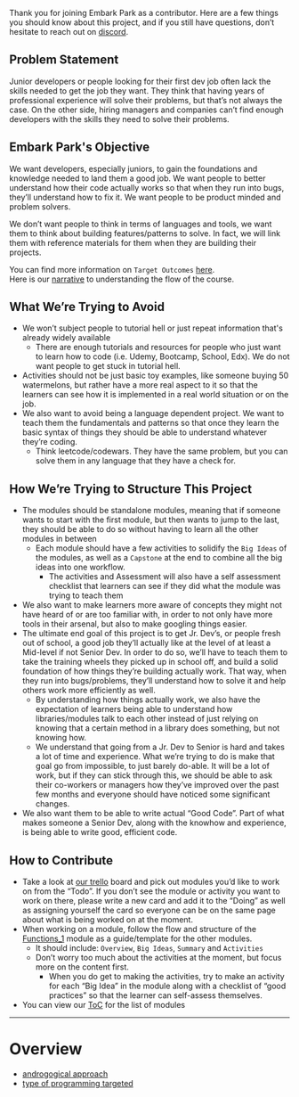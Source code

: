 Thank you for joining Embark Park as a contributor. Here are a few things you should know about this project, and if you still have questions, don’t hesitate to reach out on [discord](https://discordapp.com/channels/934598444629241916/934598444629241919).  

## Problem Statement
Junior developers or people looking for their first dev job often lack the skills needed to get the job they want. They think that having years of professional experience will solve their problems, but that’s not always the case. On the other side, hiring managers and companies can’t find enough developers with the skills they need to solve their problems.  

## Embark Park's Objective
We want developers, especially juniors, to gain the foundations and knowledge needed to land them a good job. We want people to better understand how their code actually works so that when they run into bugs, they’ll understand how to fix it. We want people to be product minded and problem solvers.  

We don’t want people to think in terms of languages and tools, we want them to think about building features/patterns to solve. In fact, we will link them with reference materials for them when they are building their projects.

You can find more information on `Target Outcomes` [here](./meta/target_outcomes.md).  
Here is our [narrative](./structure/toc_narrative.md) to understanding the flow of the course.

## What We’re Trying to Avoid
* We won’t subject people to tutorial hell or just repeat information that's already widely available  
  * There are enough tutorials and resources for people who just want to learn how to code (i.e. Udemy, Bootcamp, School, Edx). We do not want people to get stuck in tutorial hell.
* Activities should not be just basic toy examples, like someone buying 50 watermelons, but rather have a more real aspect to it so that the learners can see how it is implemented in a real world situation or on the job.
* We also want to avoid being a language dependent project. We want to teach them the fundamentals and patterns so that once they learn the basic syntax of things they should be able to understand whatever they’re coding.  
  * Think leetcode/codewars. They have the same problem, but you can solve them in any language that they have a check for.

## How We’re Trying to Structure This Project
* The modules should be standalone modules, meaning that if someone wants to start with the first module, but then wants to jump to the last, they should be able to do so without having to learn all the other modules in between
  * Each module should have a few activities to solidify the `Big Ideas` of the modules, as well as a `Capstone` at the end to combine all the big ideas into one workflow.
    * The activities and Assessment will also have a self assessment checklist that learners can see if they did what the module was trying to teach them
* We also want to make learners more aware of concepts they might not have heard of or are too familiar with, in order to not only have more tools in their arsenal, but also to make googling things easier.
* The ultimate end goal of this project is to get Jr. Dev’s, or people fresh out of school, a good job they’ll actually like at the level of at least a Mid-level if not Senior Dev. In order to do so, we’ll have to teach them to take the training wheels they picked up in school off, and build a solid foundation of how things they’re building actually work. That way, when they run into bugs/problems, they’ll understand how to solve it and help others work more efficiently as well.
  * By understanding how things actually work, we also have the expectation of learners being able to understand how libraries/modules talk to each other instead of just relying on knowing that a certain method in a library does something, but not knowing how.
  * We understand that going from a Jr. Dev to Senior is hard and takes a lot of time and experience. What we’re trying to do is make that goal go from impossible, to just barely do-able. It will be a lot of work, but if they can stick through this, we should be able to ask their co-workers or managers how they’ve improved over the past few months and everyone should have noticed some significant changes.
* We also want them to be able to write actual “Good Code”. Part of what makes someone a Senior Dev, along with the knowhow and experience, is being able to write good, efficient code.

## How to Contribute
* Take a look at [our trello](https://trello.com/invite/b/LJFxr2tb/a4da82cd20a82d989ffff6c7950afef6/embark-park) board and pick out modules you’d like to work on from the “Todo”. If you don’t see the module or activity you want to work on there, please write a new card and add it to the “Doing” as well as assigning yourself the card so everyone can be on the same page about what is being worked on at the moment.
* When working on a module, follow the flow and structure of the [Functions_1](./modules/functions_1/overview.md) module as a guide/template for the other modules.
  * It should include: `Overview`, `Big Ideas`, `Summary` and `Activities`
  * Don’t worry too much about the activities at the moment, but focus more on the content first.
    * When you do get to making the activities, try to make an activity for each “Big Idea” in the module along with a checklist of “good practices” so that the learner can self-assess themselves.
* You can view our [ToC](./toc.md) for the list of modules

---
# Overview

* [androgogical approach](./meta/androgogical_approach.md)
* [type of programming targeted](./meta/type_of_programming.md)

